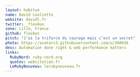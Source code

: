 ```yaml
---
layout: habitue
name: David Leuliette
website: davidl.fr
twitter: _flexbox
zone: Lille, France
github: flexbox
pitch: "J'ai la triforce du courage mais c’est un secret"
photo: https://avatars3.githubusercontent.com/u/360936
desc: Automation done right & web performance matters
links:
  RubyNord: ruby-nord.org
  quotes: webcitation.fr
  LeRubyNouveau: lerubynouveau.fr
---
```


